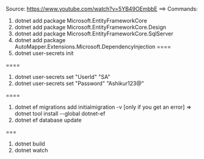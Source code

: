 ﻿Source: https://www.youtube.com/watch?v=5YB49OEmbbE
==> Commands:
1. dotnet add package Microsoft.EntityFrameworkCore
2. dotnet add package Microsoft.EntityFrameworkCore.Design
3. dotnet add package Microsoft.EntityFrameworkCore.SqlServer
4. dotnet add package AutoMapper.Extensions.Microsoft.DependencyInjection
====
1. dotnet user-secrets init


====
1. dotnet user-secrets set "UserId" "SA"
2. dotnet user-secrets set "Password" "Ashikur123@"


====
1. dotnet ef migrations add initialmigration -v
   [only if you get an error]
   => dotnet tool install --global dotnet-ef 
2. dotnet ef database update


===
1. dotnet build
2. dotnet watch